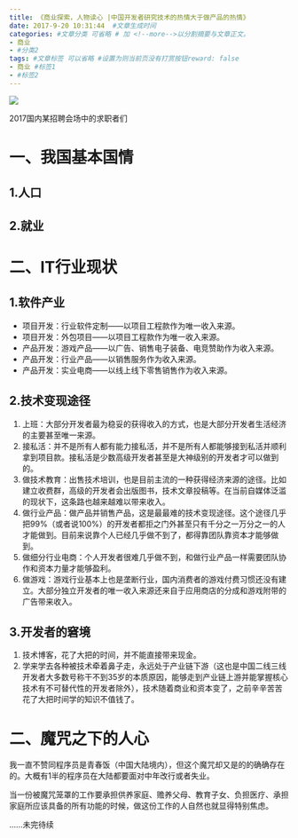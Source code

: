 ```yaml
---
title: 《商业探索，人物读心 |中国开发者研究技术的热情大于做产品的热情》
date: 2017-9-20 10:31:44  #文章生成时间
categories: #文章分类 可省略 # 加 <!--more-->以分割摘要与文章正文。
- 商业
- #分类2
tags: #文章标签 可以省略 #设置为则当前页没有打赏按钮reward: false
- 商业 #标签1
- #标签2
---
```

![](https://i.imgur.com/nk4Mev2.jpg)

2017国内某招聘会场中的求职者们

<!--more-->

# 一、我国基本国情 #
## 1.人口 ##

## 2.就业 ##


# 二、IT行业现状 #
## 1.软件产业 ##
 - 项目开发：行业软件定制——以项目工程款作为唯一收入来源。
 - 项目开发：外包项目——以项目工程款作为唯一收入来源。
 - 产品开发：游戏产品——以广告、销售电子装备、电竞赞助作为收入来源。
 - 产品开发：行业产品——以销售服务作为收入来源。
 - 产品开发：实业电商——以线上线下零售销售作为收入来源。 

## 2.技术变现途径 ##
1. 上班：大部分开发者最为稳妥的获得收入的方式，也是大部分开发者生活经济的主要甚至唯一来源。
2. 接私活：并不是所有人都有能力接私活，并不是所有人都能够接到私活并顺利拿到项目款。接私活是少数高级开发者甚至是大神级别的开发者才可以做到的。
3. 做技术教育：出售技术培训，也是目前主流的一种获得经济来源的途径。比如建立收费群，高级的开发者会出版图书，技术文章投稿等。在当前自媒体泛滥的现状下，这条路也越来越难以带来收入。
4. 做行业产品：做产品并销售产品，这是最最难的技术变现途径。这个途径几乎把99%（或者说100%）的开发者都拒之门外甚至只有千分之一万分之一的人才能做到。目前来说靠个人已经几乎做不到了，都得靠团队靠资本才能够做到。
5. 做细分行业电商：个人开发者很难几乎做不到，和做行业产品一样需要团队协作和资本力量才能够盈利。
6. 做游戏：游戏行业基本上也是垄断行业，国内消费者的游戏付费习惯还没有建立。大部分独立开发者的唯一收入来源还来自于应用商店的分成和游戏附带的广告带来收入。

## 3.开发者的窘境 ##
1. 技术博客，花了大把的时间，并不能直接带来现金。
2. 学来学去各种被技术牵着鼻子走，永远处于产业链下游（这也是中国二线三线开发者大多数号称干不到35岁的本质原因，能够走到产业链上游并能掌握核心技术有不可替代性的开发者除外），技术随着商业和资本变了，之前辛辛苦苦花了大把时间学的知识不值钱了。

# 二、魔咒之下的人心 #
我一直不赞同程序员是青春饭（中国大陆境内），但这个魔咒却又是的的确确存在的。大概有1半的程序员在大陆都要面对中年改行或者失业。

当一份被魔咒笼罩的工作要承担供养家庭、赡养父母、教育子女、负担医疗、承担家庭所应该具备的所有功能的时候，做这份工作的人自然也就显得特别焦虑。



......未完待续









